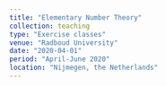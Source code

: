 ```yaml
---
title: "Elementary Number Theory"
collection: teaching
type: "Exercise classes"
venue: "Radboud University"
date: "2020-04-01"
period: "April-June 2020"
location: "Nijmegen, the Netherlands"
---
```


